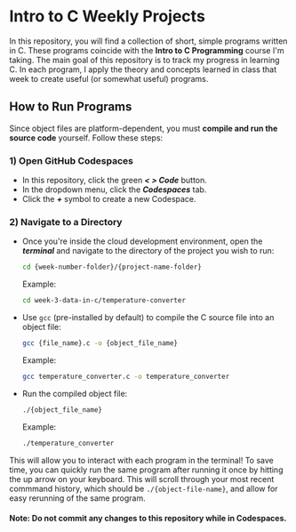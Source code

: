 # Intro to C Weekly Projects

In this repository, you will find a collection of short, simple programs written in C. These programs coincide with the **Intro to C Programming** course I'm taking. The main goal of this repository is to track my progress in learning C. In each program, I apply the theory and concepts learned in class that week to create useful (or somewhat useful) programs.

## How to Run Programs

Since object files are platform-dependent, you must **compile and run the source code** yourself. Follow these steps:

### 1) Open GitHub Codespaces
* In this repository, click the green **_< > Code_** button.
* In the dropdown menu, click the **_Codespaces_** tab.
* Click the **_+_** symbol to create a new Codespace.

### 2) Navigate to a Directory
* Once you're inside the cloud development environment, open the **_terminal_** and navigate to the directory of the project you wish to run:
    ```bash
    cd {week-number-folder}/{project-name-folder}
    ```
    Example: 
    ```bash
    cd week-3-data-in-c/temperature-converter
    ```

* Use `gcc` (pre-installed by default) to compile the C source file into an object file:
    ```bash
    gcc {file_name}.c -o {object_file_name}
    ```
    Example:
    ```bash
    gcc temperature_converter.c -o temperature_converter
    ```

* Run the compiled object file:
    ```bash
    ./{object_file_name}
    ```
    Example:
    ```bash
    ./temperature_converter
    ```

This will allow you to interact with each program in the terminal! To save time, you can quickly run the same program after running it once by hitting the up arrow on your keyboard. This will scroll through your most recent commmand history, which should be `./{object-file-name}`, and allow for easy rerunning of the same program. 
#### Note: Do not commit any changes to this repository while in Codespaces.
